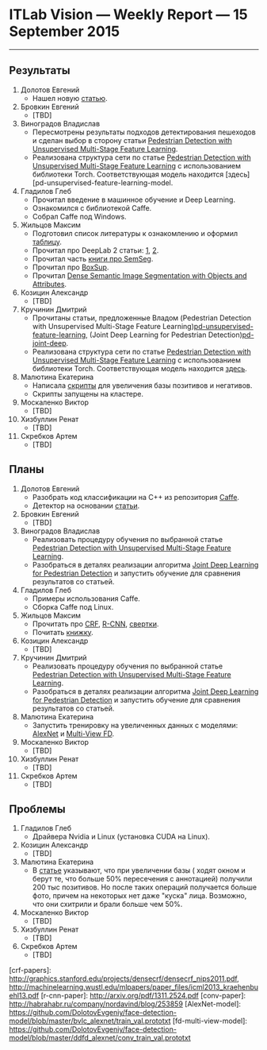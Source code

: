 # ITLab Vision — Weekly Report — 15 September 2015

----------------

## Результаты

  1. Долотов Евгений
     - Нашел новую [статью](http://arxiv.org/pdf/1508.04389.pdf).
  1. Бровкин Евгений
     - [TBD]
  1. Виноградов Владислав
     - Пересмотрены результаты подходов детектирования пешеходов 
	   и сделан выбор в сторону статьи 
	   [Pedestrian Detection with Unsupervised Multi-Stage Feature Learning][pd-unsupervised-feature-learning].
     - Реализована структура сети по статье 
	   [Pedestrian Detection with Unsupervised Multi-Stage Feature Learning][pd-unsupervised-feature-learning] 
	   с использованием библиотеки Torch. Соответствующая модель находится 
	   [здесь][pd-unsupervised-feature-learning-model.
  1. Гладилов Глеб
     - Прочитал введение в машинное обучение и Deep Learning.
     - Ознакомился с библиотекой Caffe.
     - Собрал Сaffe под Windows.
  1. Жильцов Максим
     - Подготовил список литературы к ознакомлению и оформил [таблицу](semseg-overview).
     - Прочитал про DeepLab 2 статьи: [1](http://arxiv.org/pdf/1412.7062v3.pdf),
	   [2](http://arxiv.org/pdf/1502.02734.pdf).
     - Прочитал часть [книги про SemSeg](semseg-book).
     - Прочитал про [BoxSup](http://arxiv.org/pdf/1503.01640.pdf).
     - Прочитал [Dense Semantic Image Segmentation with Objects and Attributes](dense-semseg).
  1. Козицин Александр
     - [TBD]
  1. Кручинин Дмитрий
     - Прочитаны статьи, предложенные Владом 
	  (Pedestrian Detection with Unsupervised Multi-Stage Feature Learning)[pd-unsupervised-feature-learning],
	  (Joint Deep Learning for Pedestrian Detection)[pd-joint-deep].
     - Реализована структура сети по статье 
	   [Pedestrian Detection with Unsupervised Multi-Stage Feature Learning](pd-unsupervised-feature-learning) 
	   с использованием библиотеки Torch. Соответствующая модель находится 
	   [здесь](pd-unsupervised-feature-learning-model).
  1. Малютина Екатерина
     - Написала [скрипты](https://github.com/ITLab-Vision/DNN_based_detection/pull/9) 
	   для увеличения базы позитивов и негативов.
     - Скрипты запущены на кластере.
  1. Москаленко Виктор
     - [TBD]
  1. Хизбуллин Ренат
     - [TBD]
  1. Скребков Артем
     - [TBD]

## Планы

  1. Долотов Евгений
     - Разобрать код классификации на C++ из репозитория 
	   [Caffe](https://github.com/BVLC/caffe/tree/master/examples/cpp_classification).
     - Детектор на основании [статьи](http://arxiv.org/pdf/1502.02766.pdf).
  1. Бровкин Евгений
     - [TBD]
  1. Виноградов Владислав
     - Реализовать процедуру обучения по выбранной статье 
	   [Pedestrian Detection with Unsupervised Multi-Stage Feature Learning](pd-unsupervised-feature-learning).
     - Разобраться в деталях реализации алгоритма 
	   [Joint Deep Learning for Pedestrian Detection](pd-joint-deep) 
	   и запустить обучение для сравнения результатов со статьей.
  1. Гладилов Глеб
     - Примеры использования Caffe.
     - Сборка Caffe под Linux.
  1. Жильцов Максим
     - Прочитать про [CRF](crf-papers), [R-CNN](r-cnn-paper), [свертки](conv-paper).
     - Почитать [книжку](semseg-book).
  1. Козицин Александр
     - [TBD]
  1. Кручинин Дмитрий
     - Реализовать процедуру обучения по выбранной статье 
	   [Pedestrian Detection with Unsupervised Multi-Stage Feature Learning](pd-unsupervised-feature-learning).
     - Разобраться в деталях реализации алгоритма 
	   [Joint Deep Learning for Pedestrian Detection](pd-joint-deep)
	   и запустить обучение для сравнения результатов со статьей.
  1. Малютина Екатерина
     - Запустить тренировку на увеличенных данных с моделями: 
	   [AlexNet](AlexNet-model) и [Multi-View FD](fd-multi-view-model).
  1. Москаленко Виктор
     - [TBD]
  1. Хизбуллин Ренат
     - [TBD]
  1. Скребков Артем
     - [TBD]

## Проблемы

  1. Гладилов Глеб
     - Драйвера Nvidia и Linux (установка CUDA на Linux).
  1. Козицин Александр
     - [TBD]
  1. Малютина Екатерина
     - В [статье](http://arxiv.org/pdf/1502.02766.pdf) указывают, 
	   что при увеличении базы ( ходят окном и берут те, что больше 50% пересечения
	   с аннотацией) получили 200 тыс позитивов. Но после таких операций получается
	   больше фото, причем на некоторых нет даже "куска" лица. Возможно,
	   что они схитрили и брали больше чем 50%. 
  1. Москаленко Виктор
     - [TBD]
  1. Хизбуллин Ренат
     - [TBD]
  1. Скребков Артем
     - [TBD]


<!-- LINKS -->
[pd-unsupervised-feature-learning]: http://cs.nyu.edu/~sermanet/papers/sermanet-cvpr-13.pdf
[pd-unsupervised-feature-learning-model]: https://github.com/ITLab-Vision/pedestrian-detection/blob/master/unsup-conv-net/model.lua
[semseg-overview]: https://docs.google.com/spreadsheets/d/1KKh09EpOMzcag-oXuLhEN850g1efXKFEile5CznVSSo
[pd-joint-deep]: http://www.ee.cuhk.edu.hk/~wlouyang/projects/ouyangWiccv13Joint/index.html
[semseg-book]: http://oai.dtic.mil/oai/oai?verb=getRecord&metadataPrefix=html&identifier=ADA083283
[dense-semseg]: http://www.cv-foundation.org/openaccess/content_cvpr_2014/papers/Zheng_Dense_Semantic_Image_2014_CVPR_paper.pdf
[crf-papers]: http://graphics.stanford.edu/projects/densecrf/densecrf_nips2011.pdf, http://machinelearning.wustl.edu/mlpapers/paper_files/icml2013_kraehenbuehl13.pdf
[r-cnn-paper]: http://arxiv.org/pdf/1311.2524.pdf
[conv-paper]: http://habrahabr.ru/company/nordavind/blog/253859
[AlexNet-model]: https://github.com/DolotovEvgeniy/face-detection-model/blob/master/bvlc_alexnet/train_val.prototxt
[fd-multi-view-model]: https://github.com/DolotovEvgeniy/face-detection-model/blob/master/ddfd_alexnet/conv_train_val.prototxt